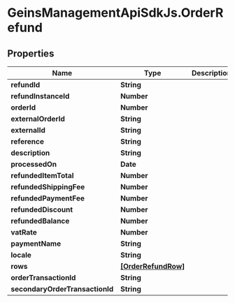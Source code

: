 # GeinsManagementApiSdkJs.OrderRefund

## Properties

Name | Type | Description | Notes
------------ | ------------- | ------------- | -------------
**refundId** | **String** |  | [optional] 
**refundInstanceId** | **Number** |  | [optional] 
**orderId** | **Number** |  | [optional] 
**externalOrderId** | **String** |  | [optional] 
**externalId** | **String** |  | [optional] 
**reference** | **String** |  | [optional] 
**description** | **String** |  | [optional] 
**processedOn** | **Date** |  | [optional] 
**refundedItemTotal** | **Number** |  | [optional] 
**refundedShippingFee** | **Number** |  | [optional] 
**refundedPaymentFee** | **Number** |  | [optional] 
**refundedDiscount** | **Number** |  | [optional] 
**refundedBalance** | **Number** |  | [optional] 
**vatRate** | **Number** |  | [optional] 
**paymentName** | **String** |  | [optional] 
**locale** | **String** |  | [optional] 
**rows** | [**[OrderRefundRow]**](OrderRefundRow.md) |  | [optional] 
**orderTransactionId** | **String** |  | [optional] 
**secondaryOrderTransactionId** | **String** |  | [optional] 


